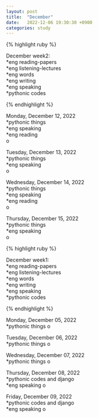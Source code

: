 ```yaml
---
layout: post
title:  "December"
date:   2022-12-06 19:30:30 +0900
categories: study
---
```








{% highlight ruby %}


December week2:  
*eng reading-papers  
*eng listening-lectures      
*eng words  
*eng writing  
*eng speaking  
*pythonic codes  


{% endhighlight %}  





Monday, December 12, 2022    
*pythonic things  
*eng speaking  
*eng reading  
o  


Tuesday, December 13, 2022    
*pythonic things  
*eng speaking  
o  


Wednesday, December 14, 2022    
*pythonic things  
*eng speaking  
*eng reading  
o  


Thursday, December 15, 2022    
*pythonic things  
*eng speaking  
o  



{% highlight ruby %}


December week1:  
*eng reading-papers  
*eng listening-lectures      
*eng words  
*eng writing  
*eng speaking  
*pythonic codes  


{% endhighlight %}  





Monday, December 05, 2022    
*pythonic things
o  


Tuesday, December 06, 2022    
*pythonic things
o  


Wednesday, December 07, 2022    
*pythonic things
o  


Thursday, December 08, 2022    
*pythonic codes and django  
*eng speaking
o  


Friday, December 09, 2022    
*pythonic codes and django  
*eng speaking
o  




